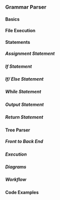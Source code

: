 ### Grammar Parser

#### Basics

#### File Execution

#### Statements

##### Assignment Statement

##### If Statement

##### If/ Else Statement

##### While Statement

##### Output Statement

##### Return Statement

#### Tree Parser

##### Front to Back End

##### Execution

##### Diagrams

##### Workflow

#### Code Examples
